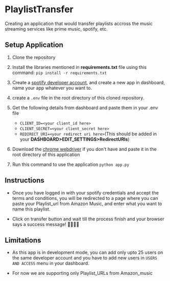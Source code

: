 # PlaylistTransfer
Creating an application that would transfer playlists accross the music streaming services like prime music, spotify, etc.

## Setup Application
1. Clone the repository

2. Install the libraries mentioned in **requirements.txt** file using this command:
`pip install -r requirements.txt`

3. Create a [spotify developer account](https://developer.spotify.com/dashboard/login), and create a new app in dashboard, name your app whatever you want to.

4. create a `.env` file in the root directory of this cloned repository.

5. Get the following details from dashboard and paste them in your .env file
 
      - `CLIENT_ID=<your client_id here>`
      - `CLIENT_SECRET=<your client_secret here>` 
      - `REDIRECT_URI=<your redirect uri here>`(This should be added in your **DASHBOARD>EDIT_SETTINGS>RedirectURIs**)

6. Download the [chrome webdriver](https://chromedriver.chromium.org/downloads) if you don't have and paste it in the root directory of this application

7. Run this command to use the application `python app.py`

## Instructions

- Once you have logged in with your spotify credentials and accept the terms and conditions, you will be redirected to a page where you can paste your Playlist_url from Amazon Music, and enter what you want to name this playlist.

- Click on transfer button and wait till the process finish and your browser says a success message! 🎉🎉🎉🎉

## Limitations

- As this app is in development mode, you can add only upto 25 users on the same developer account and you have to add new users in `USERS AND ACCESS` menu in your dashboard.

- For now we are supporting only Playlist_URLs from Amazon_music






